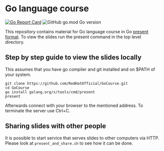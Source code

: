 # Go language course

[![Go Report Card](https://goreportcard.com/badge/github.com/RedHatOfficial/GoCourse)](https://goreportcard.com/report/github.com/RedHatOfficial/GoCourse)
![GitHub go.mod Go version](https://img.shields.io/github/go-mod/go-version/RedHatOfficial/GoCourse)

This repository contains material for Go language course in Go [present format](https://godoc.org/golang.org/x/tools/present). To view the slides run the present command in the top level directory.

## Step by step guide to view the slides locally

This assumes that you have go compiler and git installed and on $PATH of your system.

```
git clone https://github.com/RedHatOfficial/GoCourse.git
cd GoCourse
go install golang.org/x/tools/cmd/present
present
```

Afterwards connect with your browser to the mentioned address. To terminate the server use Ctrl+C.

## Sharing slides with other people

It is possible to start service that serves slides to other computers via HTTP.
Please look at `present_and_share.sh` to see how it can be done.
